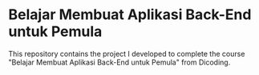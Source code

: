 # Belajar Membuat Aplikasi Back-End untuk Pemula

This repository contains the project I developed to complete the course "Belajar Membuat Aplikasi Back-End untuk Pemula" from Dicoding.
